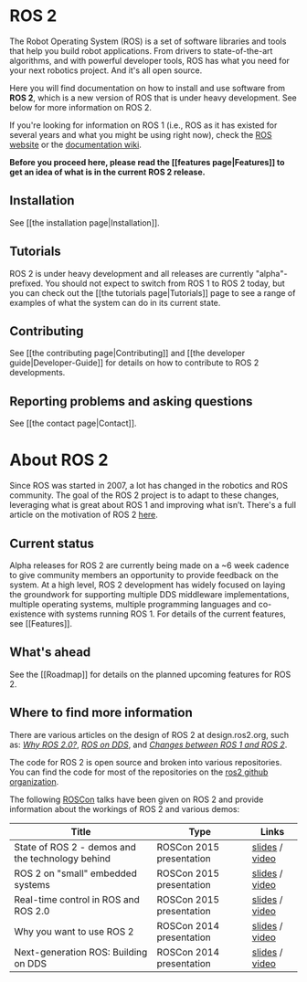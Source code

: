# ROS 2

The Robot Operating System (ROS) is a set of software libraries and tools that help you build robot applications.
From drivers to state-of-the-art algorithms, and with powerful developer tools, ROS has what you need for your next robotics project.
And it's all open source.

Here you will find documentation on how to install and use software from **ROS 2**, which is a new version of ROS that is under heavy development.
See below for more information on ROS 2.

If you're looking for information on ROS 1 (i.e., ROS as it has existed for several years and what you might be using right now), check the [ROS website](http://www.ros.org) or the [documentation wiki](http://wiki.ros.org).

**Before you proceed here, please read the [[features page|Features]] to get an idea of what is in the current ROS 2 release.**

## Installation
See [[the installation page|Installation]].

## Tutorials
ROS 2 is under heavy development and all releases are currently "alpha"-prefixed.
You should not expect to switch from ROS 1 to ROS 2 today, but you can check out the [[the tutorials page|Tutorials]] page to see a range of examples of what the system can do in its current state.

## Contributing
See [[the contributing page|Contributing]] and [[the developer guide|Developer-Guide]] for details on how to contribute to ROS 2 developments.

## Reporting problems and asking questions
See [[the contact page|Contact]].

# About ROS 2
Since ROS was started in 2007, a lot has changed in the robotics and ROS community.
The goal of the ROS 2 project is to adapt to these changes, leveraging what is great about ROS 1 and improving what isn’t.
There's a full article on the motivation of ROS 2 [here](http://design.ros2.org/articles/why_ros2.html).

## Current status
Alpha releases for ROS 2 are currently being made on a ~6 week cadence to give community members an opportunity to provide feedback on the system.
At a high level, ROS 2 development has widely focused on laying the groundwork for supporting multiple DDS middleware implementations, multiple operating systems, multiple programming languages and co-existence with systems running ROS 1.
For details of the current features, see [[Features]].


## What's ahead
See the [[Roadmap]] for details on the planned upcoming features for ROS 2.

## Where to find more information
There are various articles on the design of ROS 2 at design.ros2.org, such as: [_Why ROS 2.0?_](http://design.ros2.org/articles/why_ros2.html), [_ROS on DDS_](http://design.ros2.org/articles/ros_on_dds.html), and [_Changes between ROS 1 and ROS 2_](http://design.ros2.org/articles/changes.html).

The code for ROS 2 is open source and broken into various repositories. You can find the code for most of the repositories on the [ros2 github organization](https://github.com/ros2).

The following [ROSCon](http://roscon.ros.org) talks have been given on ROS 2 and provide information about the workings of ROS 2 and various demos:

| Title | Type | Links |
| --- | --- | --- |
| State of ROS 2 - demos and the technology behind | ROSCon 2015 presentation | [slides](http://roscon.ros.org/2015/presentations/state-of-ros2.pdf) / [video](https://vimeo.com/142151734) |
| ROS 2 on "small" embedded systems | ROSCon 2015 presentation | [slides](http://roscon.ros.org/2015/presentations/ros2_on_small_embedded_systems.pdf) / [video](https://vimeo.com/142150576) |
| Real-time control in ROS and ROS 2.0 | ROSCon 2015 presentation | [slides](http://roscon.ros.org/2015/presentations/RealtimeROS2.pdf) / [video](https://vimeo.com/142621778) |
| Why you want to use ROS 2 | ROSCon 2014 presentation | [slides](http://www.osrfoundation.org/wordpress2/wp-content/uploads/2015/04/ROSCON-2014-Why-you-want-to-use-ROS-2.pdf) / [video](https://vimeo.com/107531013) |
| Next-generation ROS: Building on DDS | ROSCon 2014 presentation | [slides](http://roscon.ros.org/2014/wp-content/uploads/2014/07/ROSCON-2014-Next-Generation-of-ROS-on-top-of-DDS.pdf) / [video](https://vimeo.com/106992622)
